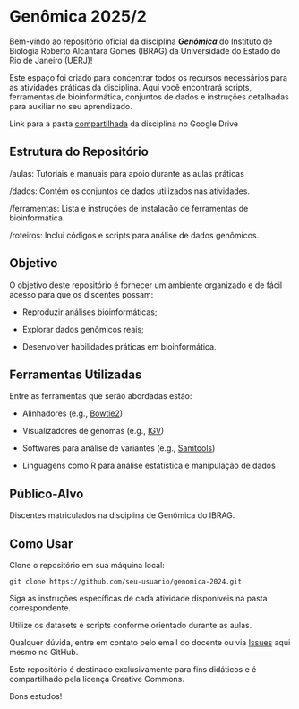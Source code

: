 # Genômica 2025/2

Bem-vindo ao repositório oficial da disciplina ***Genômica*** do Instituto de Biologia Roberto Alcantara Gomes (IBRAG) da Universidade do Estado do Rio de Janeiro (UERJ)!

Este espaço foi criado para concentrar todos os recursos necessários para as atividades práticas da disciplina. Aqui você encontrará scripts, ferramentas de bioinformática, conjuntos de dados e instruções detalhadas para auxiliar no seu aprendizado.

Link para a pasta [compartilhada](https://drive.google.com/drive/folders/1F_8FSIkL2gu_zn1-07MG9qrml5RkyR-k?usp=sharing) da disciplina no Google Drive

## Estrutura do Repositório

/aulas: Tutoriais e manuais para apoio durante as aulas práticas

/dados: Contém os conjuntos de dados utilizados nas atividades.

/ferramentas: Lista e instruções de instalação de ferramentas de bioinformática.

/roteiros: Inclui códigos e scripts para análise de dados genômicos.

## Objetivo

O objetivo deste repositório é fornecer um ambiente organizado e de fácil acesso para que os discentes possam:

- Reproduzir análises bioinformáticas;

- Explorar dados genômicos reais;
  
- Desenvolver habilidades práticas em bioinformática.

## Ferramentas Utilizadas

Entre as ferramentas que serão abordadas estão:

- Alinhadores (e.g., [Bowtie2](https://github.com/BenLangmead/bowtie2))

- Visualizadores de genomas (e.g., [IGV](https://igv.org/))

- Softwares para análise de variantes (e.g., [Samtools](https://github.com/samtools/samtools))

- Linguagens como R para análise estatística e manipulação de dados

## Público-Alvo

Discentes matriculados na disciplina de Genômica do IBRAG.


## Como Usar

Clone o repositório em sua máquina local:

    git clone https://github.com/seu-usuario/genomica-2024.git

Siga as instruções específicas de cada atividade disponíveis na pasta correspondente.

Utilize os datasets e scripts conforme orientado durante as aulas.

Qualquer dúvida, entre em contato pelo email do docente ou via [Issues](https://github.com/depaulats/uerj-ibrag-genomica/issues) aqui mesmo no GitHub.

Este repositório é destinado exclusivamente para fins didáticos e é compartilhado pela licença Creative Commons.

Bons estudos!
